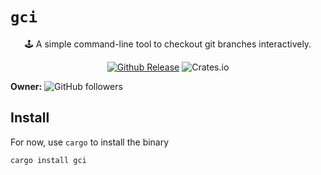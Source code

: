 # `gci`
<div align="center">
🕹 A simple command-line tool to checkout git branches interactively. 

[![Github Release](https://github.com/jiito/git-checkout-interactive-rust/actions/workflows/release.yml/badge.svg)](https://github.com/jiito/git-checkout-interactive-rust/actions/workflows/release.yml) ![Crates.io](https://img.shields.io/crates/v/gci)

</div>

**Owner:** ![GitHub followers](https://img.shields.io/github/followers/jiito?label=jiito&style=social)

## Install
For now, use `cargo` to install the binary

``` shell
cargo install gci
```

